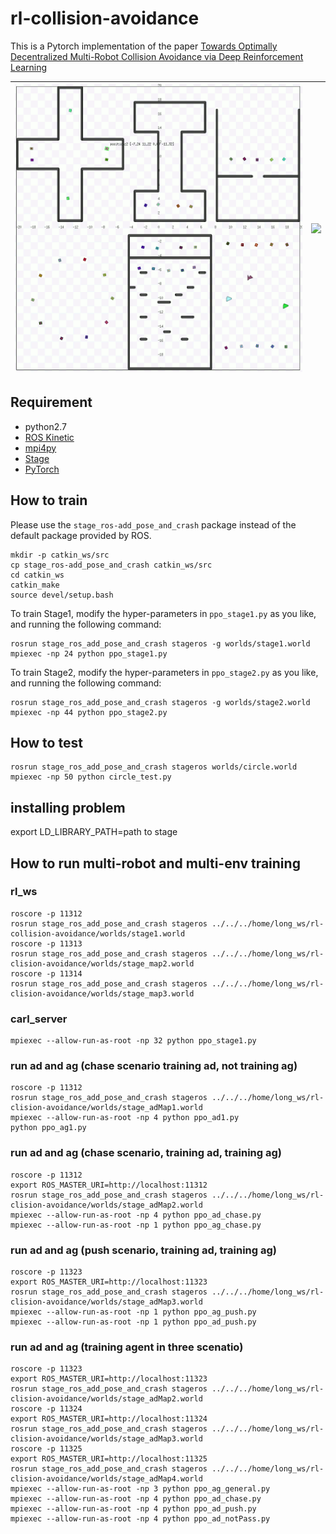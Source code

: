 # rl-collision-avoidance

This is a Pytorch implementation of the paper [Towards Optimally Decentralized Multi-Robot Collision Avoidance via Deep Reinforcement Learning](https://arxiv.org/abs/1709.10082)

![](./doc/stage2.gif)  |  ![](./doc/circle_test.gif)
:-------------------------:|:-------------------------:

## Requirement

- python2.7
- [ROS Kinetic](http://wiki.ros.org/kinetic)
- [mpi4py](https://mpi4py.readthedocs.io/en/stable/)
- [Stage](http://rtv.github.io/Stage/)
- [PyTorch](http://pytorch.org/)


## How to train
Please use the `stage_ros-add_pose_and_crash` package instead of the default package provided by ROS.
```
mkdir -p catkin_ws/src
cp stage_ros-add_pose_and_crash catkin_ws/src
cd catkin_ws
catkin_make
source devel/setup.bash
```

To train Stage1, modify the hyper-parameters in `ppo_stage1.py` as you like, and running the following command:
```
rosrun stage_ros_add_pose_and_crash stageros -g worlds/stage1.world
mpiexec -np 24 python ppo_stage1.py
```
To train Stage2, modify the hyper-parameters in `ppo_stage2.py` as you like, and running the following command:
```
rosrun stage_ros_add_pose_and_crash stageros -g worlds/stage2.world
mpiexec -np 44 python ppo_stage2.py
```
## How to test

```
rosrun stage_ros_add_pose_and_crash stageros worlds/circle.world
mpiexec -np 50 python circle_test.py
```   

## installing problem  
export LD_LIBRARY_PATH=path to stage

## How to run multi-robot and multi-env training
### rl_ws  
```  
roscore -p 11312   
rosrun stage_ros_add_pose_and_crash stageros ../../../home/long_ws/rl-collision-avoidance/worlds/stage1.world   
roscore -p 11313   
rosrun stage_ros_add_pose_and_crash stageros ../../../home/long_ws/rl-clision-avoidance/worlds/stage_map2.world    
roscore -p 11314     
rosrun stage_ros_add_pose_and_crash stageros ../../../home/long_ws/rl-clision-avoidance/worlds/stage_map3.world     
```  
### carl_server   
```    
mpiexec --allow-run-as-root -np 32 python ppo_stage1.py      
```   
### run ad and ag  (chase scenario training ad, not training ag)
```     
roscore -p 11312    
rosrun stage_ros_add_pose_and_crash stageros ../../../home/long_ws/rl-clision-avoidance/worlds/stage_adMap1.world    
mpiexec --allow-run-as-root -np 4 python ppo_ad1.py   
python ppo_ag1.py  
```   
### run ad and ag  (chase scenario, training ad, training ag)  
```     
roscore -p 11312     
export ROS_MASTER_URI=http://localhost:11312    
rosrun stage_ros_add_pose_and_crash stageros ../../../home/long_ws/rl-clision-avoidance/worlds/stage_adMap2.world      
mpiexec --allow-run-as-root -np 4 python ppo_ad_chase.py   
mpiexec --allow-run-as-root -np 1 python ppo_ag_chase.py  
```    
### run ad and ag  (push scenario, training ad, training ag)
```    
roscore -p 11323   
export ROS_MASTER_URI=http://localhost:11323  
rosrun stage_ros_add_pose_and_crash stageros ../../../home/long_ws/rl-clision-avoidance/worlds/stage_adMap3.world   
mpiexec --allow-run-as-root -np 1 python ppo_ag_push.py 
mpiexec --allow-run-as-root -np 1 python ppo_ad_push.py   
```   
### run ad and ag  (training agent in three scenatio)
``` 
roscore -p 11323   
export ROS_MASTER_URI=http://localhost:11323    
rosrun stage_ros_add_pose_and_crash stageros ../../../home/long_ws/rl-clision-avoidance/worlds/stage_adMap2.world   
roscore -p 11324  
export ROS_MASTER_URI=http://localhost:11324    
rosrun stage_ros_add_pose_and_crash stageros ../../../home/long_ws/rl-clision-avoidance/worlds/stage_adMap3.world 
roscore -p 11325   
export ROS_MASTER_URI=http://localhost:11325    
rosrun stage_ros_add_pose_and_crash stageros ../../../home/long_ws/rl-clision-avoidance/worlds/stage_adMap4.world 
mpiexec --allow-run-as-root -np 3 python ppo_ag_general.py   
mpiexec --allow-run-as-root -np 4 python ppo_ad_chase.py   
mpiexec --allow-run-as-root -np 4 python ppo_ad_push.py   
mpiexec --allow-run-as-root -np 4 python ppo_ad_notPass.py    
```   
